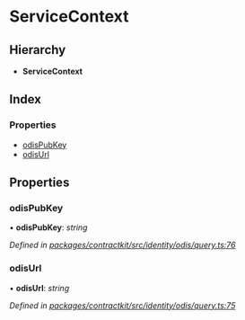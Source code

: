 # ServiceContext

## Hierarchy

* **ServiceContext**

## Index

### Properties

* [odisPubKey]()
* [odisUrl]()

## Properties

### odisPubKey

• **odisPubKey**: _string_

_Defined in_ [_packages/contractkit/src/identity/odis/query.ts:76_](https://github.com/celo-org/celo-monorepo/blob/master/packages/contractkit/src/identity/odis/query.ts#L76)

### odisUrl

• **odisUrl**: _string_

_Defined in_ [_packages/contractkit/src/identity/odis/query.ts:75_](https://github.com/celo-org/celo-monorepo/blob/master/packages/contractkit/src/identity/odis/query.ts#L75)

